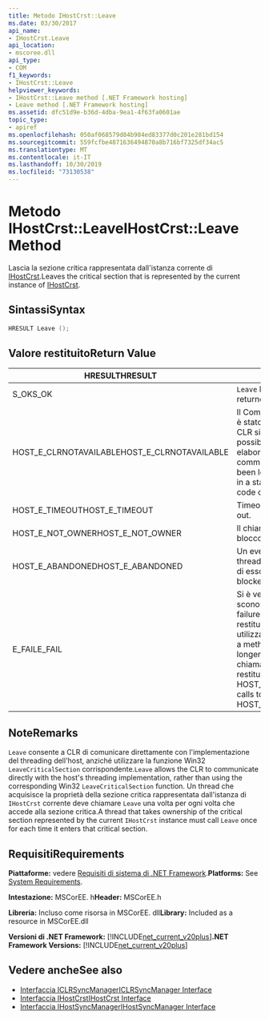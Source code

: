 ```yaml
---
title: Metodo IHostCrst::Leave
ms.date: 03/30/2017
api_name:
- IHostCrst.Leave
api_location:
- mscoree.dll
api_type:
- COM
f1_keywords:
- IHostCrst::Leave
helpviewer_keywords:
- IHostCrst::Leave method [.NET Framework hosting]
- Leave method [.NET Framework hosting]
ms.assetid: dfc51d9e-b36d-4dba-9ea1-4f63fa0601ae
topic_type:
- apiref
ms.openlocfilehash: 050af068579d84b984ed83377d0c201e281bd154
ms.sourcegitcommit: 559fcfbe4871636494870a8b716bf7325df34ac5
ms.translationtype: MT
ms.contentlocale: it-IT
ms.lasthandoff: 10/30/2019
ms.locfileid: "73130538"
---
```

# <a name="ihostcrstleave-method"></a><span data-ttu-id="04265-102">Metodo IHostCrst::Leave</span><span class="sxs-lookup"><span data-stu-id="04265-102">IHostCrst::Leave Method</span></span>
<span data-ttu-id="04265-103">Lascia la sezione critica rappresentata dall'istanza corrente di [IHostCrst](../../../../docs/framework/unmanaged-api/hosting/ihostcrst-interface.md).</span><span class="sxs-lookup"><span data-stu-id="04265-103">Leaves the critical section that is represented by the current instance of [IHostCrst](../../../../docs/framework/unmanaged-api/hosting/ihostcrst-interface.md).</span></span>  
  
## <a name="syntax"></a><span data-ttu-id="04265-104">Sintassi</span><span class="sxs-lookup"><span data-stu-id="04265-104">Syntax</span></span>  
  
```cpp  
HRESULT Leave ();  
```  
  
## <a name="return-value"></a><span data-ttu-id="04265-105">Valore restituito</span><span class="sxs-lookup"><span data-stu-id="04265-105">Return Value</span></span>  
  
|<span data-ttu-id="04265-106">HRESULT</span><span class="sxs-lookup"><span data-stu-id="04265-106">HRESULT</span></span>|<span data-ttu-id="04265-107">Descrizione</span><span class="sxs-lookup"><span data-stu-id="04265-107">Description</span></span>|  
|-------------|-----------------|  
|<span data-ttu-id="04265-108">S_OK</span><span class="sxs-lookup"><span data-stu-id="04265-108">S_OK</span></span>|<span data-ttu-id="04265-109">`Leave` ha restituito un esito positivo.</span><span class="sxs-lookup"><span data-stu-id="04265-109">`Leave` returned successfully.</span></span>|  
|<span data-ttu-id="04265-110">HOST_E_CLRNOTAVAILABLE</span><span class="sxs-lookup"><span data-stu-id="04265-110">HOST_E_CLRNOTAVAILABLE</span></span>|<span data-ttu-id="04265-111">Il Common Language Runtime (CLR) non è stato caricato in un processo oppure CLR si trova in uno stato in cui non è possibile eseguire codice gestito o elaborare la chiamata correttamente.</span><span class="sxs-lookup"><span data-stu-id="04265-111">The common language runtime (CLR) has not been loaded into a process, or the CLR is in a state in which it cannot run managed code or process the call successfully.</span></span>|  
|<span data-ttu-id="04265-112">HOST_E_TIMEOUT</span><span class="sxs-lookup"><span data-stu-id="04265-112">HOST_E_TIMEOUT</span></span>|<span data-ttu-id="04265-113">Timeout della chiamata.</span><span class="sxs-lookup"><span data-stu-id="04265-113">The call timed out.</span></span>|  
|<span data-ttu-id="04265-114">HOST_E_NOT_OWNER</span><span class="sxs-lookup"><span data-stu-id="04265-114">HOST_E_NOT_OWNER</span></span>|<span data-ttu-id="04265-115">Il chiamante non è il proprietario del blocco.</span><span class="sxs-lookup"><span data-stu-id="04265-115">The caller does not own the lock.</span></span>|  
|<span data-ttu-id="04265-116">HOST_E_ABANDONED</span><span class="sxs-lookup"><span data-stu-id="04265-116">HOST_E_ABANDONED</span></span>|<span data-ttu-id="04265-117">Un evento è stato annullato mentre un thread bloccato o Fiber era in attesa su di esso.</span><span class="sxs-lookup"><span data-stu-id="04265-117">An event was canceled while a blocked thread or fiber was waiting on it.</span></span>|  
|<span data-ttu-id="04265-118">E_FAIL</span><span class="sxs-lookup"><span data-stu-id="04265-118">E_FAIL</span></span>|<span data-ttu-id="04265-119">Si è verificato un errore irreversibile sconosciuto.</span><span class="sxs-lookup"><span data-stu-id="04265-119">An unknown catastrophic failure occurred.</span></span> <span data-ttu-id="04265-120">Quando un metodo restituisce E_FAIL, CLR non è più utilizzabile all'interno del processo.</span><span class="sxs-lookup"><span data-stu-id="04265-120">When a method returns E_FAIL, the CLR is no longer usable within the process.</span></span> <span data-ttu-id="04265-121">Le chiamate successive ai metodi di hosting restituiscono HOST_E_CLRNOTAVAILABLE.</span><span class="sxs-lookup"><span data-stu-id="04265-121">Subsequent calls to hosting methods return HOST_E_CLRNOTAVAILABLE.</span></span>|  
  
## <a name="remarks"></a><span data-ttu-id="04265-122">Note</span><span class="sxs-lookup"><span data-stu-id="04265-122">Remarks</span></span>  
 <span data-ttu-id="04265-123">`Leave` consente a CLR di comunicare direttamente con l'implementazione del threading dell'host, anziché utilizzare la funzione Win32 `LeaveCriticalSection` corrispondente.</span><span class="sxs-lookup"><span data-stu-id="04265-123">`Leave` allows the CLR to communicate directly with the host's threading implementation, rather than using the corresponding Win32 `LeaveCriticalSection` function.</span></span> <span data-ttu-id="04265-124">Un thread che acquisisce la proprietà della sezione critica rappresentata dall'istanza di `IHostCrst` corrente deve chiamare `Leave` una volta per ogni volta che accede alla sezione critica.</span><span class="sxs-lookup"><span data-stu-id="04265-124">A thread that takes ownership of the critical section represented by the current `IHostCrst` instance must call `Leave` once for each time it enters that critical section.</span></span>  
  
## <a name="requirements"></a><span data-ttu-id="04265-125">Requisiti</span><span class="sxs-lookup"><span data-stu-id="04265-125">Requirements</span></span>  
 <span data-ttu-id="04265-126">**Piattaforme:** vedere [Requisiti di sistema di .NET Framework](../../../../docs/framework/get-started/system-requirements.md).</span><span class="sxs-lookup"><span data-stu-id="04265-126">**Platforms:** See [System Requirements](../../../../docs/framework/get-started/system-requirements.md).</span></span>  
  
 <span data-ttu-id="04265-127">**Intestazione:** MSCorEE. h</span><span class="sxs-lookup"><span data-stu-id="04265-127">**Header:** MSCorEE.h</span></span>  
  
 <span data-ttu-id="04265-128">**Libreria:** Incluso come risorsa in MSCorEE. dll</span><span class="sxs-lookup"><span data-stu-id="04265-128">**Library:** Included as a resource in MSCorEE.dll</span></span>  
  
 <span data-ttu-id="04265-129">**Versioni di .NET Framework:** [!INCLUDE[net_current_v20plus](../../../../includes/net-current-v20plus-md.md)]</span><span class="sxs-lookup"><span data-stu-id="04265-129">**.NET Framework Versions:** [!INCLUDE[net_current_v20plus](../../../../includes/net-current-v20plus-md.md)]</span></span>  
  
## <a name="see-also"></a><span data-ttu-id="04265-130">Vedere anche</span><span class="sxs-lookup"><span data-stu-id="04265-130">See also</span></span>

- [<span data-ttu-id="04265-131">Interfaccia ICLRSyncManager</span><span class="sxs-lookup"><span data-stu-id="04265-131">ICLRSyncManager Interface</span></span>](../../../../docs/framework/unmanaged-api/hosting/iclrsyncmanager-interface.md)
- [<span data-ttu-id="04265-132">Interfaccia IHostCrst</span><span class="sxs-lookup"><span data-stu-id="04265-132">IHostCrst Interface</span></span>](../../../../docs/framework/unmanaged-api/hosting/ihostcrst-interface.md)
- [<span data-ttu-id="04265-133">Interfaccia IHostSyncManager</span><span class="sxs-lookup"><span data-stu-id="04265-133">IHostSyncManager Interface</span></span>](../../../../docs/framework/unmanaged-api/hosting/ihostsyncmanager-interface.md)
